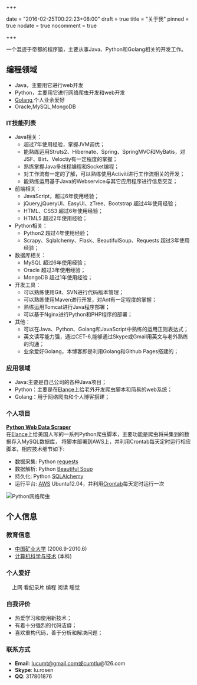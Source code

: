 +++

date = "2016-02-25T00:22:23+08:00"
draft = true
title = "关于我"
pinned = true
nodate = true
nocomment = true

+++

一个混迹于帝都的程序猿，主要从事Java、Python和Golang相关的开发工作。

## 编程领域
* Java，主要用它进行web开发
* Python，主要用它进行网络爬虫开发和web开发
* [Golang](https://golang.org/ "要打开此网站请确保自己能翻墙"),个人业余爱好
* Oracle,MySQL,MongoDB

### IT技能列表
* Java相关：
  * 超过7年使用经验，掌握JVM调优；
  * 能熟练运用Struts2、Hibernate、Spring、SpringMVC和MyBatis，对JSF、Birt、Veloctiy有一定程度的掌握；
  * 熟练掌握Java多线程编程和Socket编程；
  * 对工作流有一定的了解，可以熟练使用Activiti进行工作流相关的开发； 
  * 能熟练运用基于Java的Webservice与其它应用程序进行信息交互；
* 前端相关：
  * JavaScript，超过6年使用经验；
  * jQuery,jQueryUI、EasyUI、zTree、Bootstrap 超过4年使用经验；
  * HTML、CSS3 超过6年使用经验；
  * HTML5 超过2年使用经验；
* Python相关：
  * Python2 超过4年使用经验；
  * Scrapy、Sqlalchemy、Flask、BeautifulSoup、Requests 超过3年使用经验；
* 数据库相关：
  * MySQL 超过6年使用经验；
  * Oracle 超过3年使用经验；
  * MongoDB 超过1年使用经验；
* 开发工具：
  * 可以熟练使用Git、SVN进行代码版本管理；
  * 可以熟练使用Maven进行开发，对Ant有一定程度的掌握；
  * 熟练运用Tomcat进行Java程序部署；
  * 可以基于Nginx进行Python和PHP程序的部署；
* 其他：
  * 可以在Java、Python、Golang和JavaScript中熟练的运用正则表达式；
  * 英文读写能力强，通过CET-6,能够通过Skype或Gmail用英文与老外熟练的沟通；
  * 业余爱好Golang，本博客即是利用Golang和Github Pages搭建的；

### 应用领域
* Java:主要是自己公司的各种Java项目；
* Python：主要是在[Elance](https://www.elance.com)上给老外开发爬虫脚本和简易的web系统；
* Golang：用于网络爬虫和个人博客搭建；

### 个人项目
**[Python Web Data Scraper](https://github.com/lucumt/myscripts/tree/master/python/alenspider)**  
在[Elance](https://www.elance.com)上给美国人写的一系列Python爬虫脚本，主要功能是爬虫将采集到的数据存入MySQL数据库，
将脚本部署到AWS上，并利用Crontab每天定时运行相应脚本，相应技术细节如下:

- 数据采集: Python&nbsp;[requests](http://docs.python-requests.org/en/master/)
- 数据解析: Python&nbsp;[Beautiful Soup](https://pypi.python.org/pypi/beautifulsoup4)
- 持久化: Python&nbsp;[SQLAlchemy](https://www.sqlalchemy.org/)
- 运行平台: [AWS](https://aws.amazon.com)&nbsp;Ubuntu12.04，并利用[Crontab](https://en.wikipedia.org/wiki/Cron)每天定时运行一次

![Python网络爬虫](/blog_img/about/elance_work_record.png "Python网络爬虫工作截图")

## 个人信息

### 教育信息
* [中国矿业大学](http://www.cumt.edu.cn/)&nbsp;(2006.9-2010.6)
* [计算机科学与技术](http://cs.cumt.edu.cn/)&nbsp;(本科)

### 个人爱好
&nbsp;&nbsp;&nbsp;&nbsp;上网&nbsp;看纪录片&nbsp;编程&nbsp;阅读&nbsp;睡觉

### 自我评价
* 热爱学习和使用新技术；
* 有着十分强烈的代码洁癖；
* 喜欢重构代码，善于分析和解决问题；

### 联系方式
* **Email**: lucumt@gmail.com或cumtlu@126.com
* **Skype**: lu.rosen
* **QQ**: 317801876
